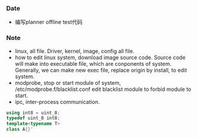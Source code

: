 ### Date
- 编写planner offline test代码

### Note
- linux, all file. Driver, kernel, image, config all file.
- how to edit linux system, download image source code. Source code will make into executable file, which are conponents of system. Generally, we can make new exec file, replace origin by install, to edit system.
- modprobe, stop or start module of system, /etc/modprobe.f/blacklist.conf edit blacklist module to forbid module to start.
- ipc, inter-process communication.
```cpp
using int8 = uint_8;
typedef uint_8 int8;
template<typename T>
class A{}'
```